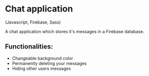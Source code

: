# Chat application
(Javascript, Firebase, Sass)

A chat application which stores it's messages in a Firebase database.

## Functionalities:
- Changeable background color
- Permanently deleting your messages
- Hiding other users messages
